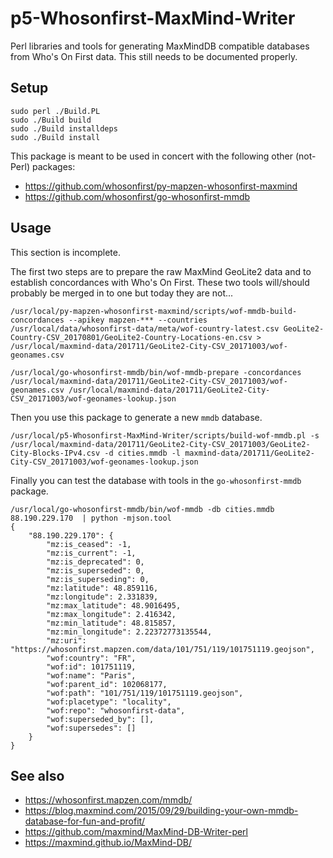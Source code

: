 # p5-Whosonfirst-MaxMind-Writer

Perl libraries and tools for generating MaxMindDB compatible databases from Who's On First data. This still needs to be documented properly.

## Setup

```
sudo perl ./Build.PL
sudo ./Build build
sudo ./Build installdeps
sudo ./Build install
```

This package is meant to be used in concert with the following other (not-Perl) packages:

* https://github.com/whosonfirst/py-mapzen-whosonfirst-maxmind
* https://github.com/whosonfirst/go-whosonfirst-mmdb

## Usage

This section is incomplete.

The first two steps are to prepare the raw MaxMind GeoLite2 data and to establish concordances with Who's On First. These two tools will/should probably be merged in to one but today they are not...

```
/usr/local/py-mapzen-whosonfirst-maxmind/scripts/wof-mmdb-build-concordances --apikey mapzen-*** --countries /usr/local/data/whosonfirst-data/meta/wof-country-latest.csv GeoLite2-Country-CSV_20170801/GeoLite2-Country-Locations-en.csv > /usr/local/maxmind-data/201711/GeoLite2-City-CSV_20171003/wof-geonames.csv

/usr/local/go-whosonfirst-mmdb/bin/wof-mmdb-prepare -concordances /usr/local/maxmind-data/201711/GeoLite2-City-CSV_20171003/wof-geonames.csv /usr/local/maxmind-data/201711/GeoLite2-City-CSV_20171003/wof-geonames-lookup.json
```

Then you use this package to generate a new `mmdb` database.

```
/usr/local/p5-Whosonfirst-MaxMind-Writer/scripts/build-wof-mmdb.pl -s /usr/local/maxmind-data/201711/GeoLite2-City-CSV_20171003/GeoLite2-City-Blocks-IPv4.csv -d cities.mmdb -l maxmind-data/201711/GeoLite2-City-CSV_20171003/wof-geonames-lookup.json
```

Finally you can test the database with tools in the `go-whosonfirst-mmdb` package.

```
/usr/local/go-whosonfirst-mmdb/bin/wof-mmdb -db cities.mmdb 88.190.229.170  | python -mjson.tool
{
    "88.190.229.170": {
        "mz:is_ceased": -1,
        "mz:is_current": -1,
        "mz:is_deprecated": 0,
        "mz:is_superseded": 0,
        "mz:is_superseding": 0,
        "mz:latitude": 48.859116,
        "mz:longitude": 2.331839,
        "mz:max_latitude": 48.9016495,
        "mz:max_longitude": 2.416342,
        "mz:min_latitude": 48.815857,
        "mz:min_longitude": 2.22372773135544,
        "mz:uri": "https://whosonfirst.mapzen.com/data/101/751/119/101751119.geojson",
        "wof:country": "FR",
        "wof:id": 101751119,
        "wof:name": "Paris",
        "wof:parent_id": 102068177,
        "wof:path": "101/751/119/101751119.geojson",
        "wof:placetype": "locality",
        "wof:repo": "whosonfirst-data",
        "wof:superseded_by": [],
        "wof:supersedes": []
    }
}
```

## See also

* https://whosonfirst.mapzen.com/mmdb/
* https://blog.maxmind.com/2015/09/29/building-your-own-mmdb-database-for-fun-and-profit/
* https://github.com/maxmind/MaxMind-DB-Writer-perl
* https://maxmind.github.io/MaxMind-DB/